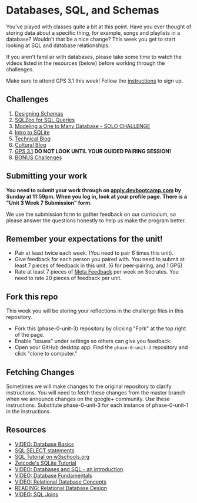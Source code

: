 # Databases, SQL, and Schemas

You've played with classes quite a bit at this point. Have you ever thought of storing data about a specific thing, for example, songs and playlists in a database? Wouldn't that be a nice change? This week you get to start looking at SQL and database relationships.

If you aren't familiar with databases, please take some time to watch the videos listed in the resources (below) before working through the challenges.

Make sure to attend GPS 3.1 this week! Follow the [instructions](https://github.com/Devbootcamp/phase-0-handbook/blob/master/intro-gps-signup.md) to sign up.

## Challenges
1. [Designing Schemas](1-designing-schemas)
2. [SQLZoo for SQL Queries](2-SQLzoo)
3. [Modeling a One to Many Database - SOLO CHALLENGE](3-model-one-to-many-solo-challenge)
4. [Intro to SQLite](4-intro-to-SQLite)
5. [Technical Blog](5-technical-blog.md)
6. [Cultural Blog](6-cultural-blog.md)
7. [GPS 3.1](7-gps3.1) **DO NOT LOOK UNTIL YOUR GUIDED PAIRING SESSION!**
8. [BONUS Challenges](8-BONUS-challenges)

## Submitting your work
**You need to submit your work through on [apply.devbootcamp.com](http://apply.devbootcamp.com) by Sunday at 11:59pm. When you log in, look at your profile page. There is a "Unit 3 Week 7 Submission" form.**

We use the submission form to gather feedback on our curriculum, so please answer the questions honestly to help us make the program better.

## Remember your expectations for the unit!
- Pair at least twice each week.  (You need to pair 6 times this unit).
- Give feedback for each person you paired with. You need to submit at least 7 pieces of feedback in this unit. (6 for peer-pairing, and 1 GPS)
- Rate at least 7 pieces of [Meta Feedback](https://socrates.devbootcamp.com/feedback) per week on Socrates. You need to rate 20 pieces of feedback per unit.

## Fork this repo
This week you will be storing your reflections in the challenge files in this repository.
- Fork this (phase-0-unit-3) repository by clicking "Fork" at the top right of the page.
- Enable "issues" under settings so others can give you feedback.
- Open your GitHub desktop app. Find the `phase-0-unit-3` repository and click "clone to computer."

## Fetching Changes
Sometimes we will make changes to the original repository to clarify instructions. You will need to fetch these changes from the master branch when we announce changes on the google+ community. Use these instructions. Substitute phase-0-unit-3 for each instance of phase-0-unit-1 in the instructions.


## Resources
- [VIDEO: Database Basics](https://www.youtube.com/watch?v=oxuy4AP860g)
- [SQL SELECT statements](https://www.youtube.com/watch?v=DDIAnk6CRsU)
- [SQL Tutorial on w3schools.org](http://www.w3schools.com/sql/default.asp)
- [Zetcode's SQLite Tutorial](http://zetcode.com/db/sqlite/)
- [VIDEO: Databases and SQL - an introduction](http://www.youtube.com/watch?v=SVV7HjKmFY4)
- [VIDEO: Database Fundamentals](http://www.youtube.com/watch?v=xNJZYX6tpWU)
- [VIDEO: Relational Database Concepts](https://www.youtube.com/watch?v=NvrpuBAMddw)
- [READING: Relational Database Design](http://www.ntu.edu.sg/home/ehchua/programming/sql/Relational_Database_Design.html)
- [VIDEO: SQL Joins](https://www.youtube.com/watch?v=8VNbUplDieE&src_vid=sAhPEzRrZCA&feature=iv&annotation_id=annotation_682908339)
